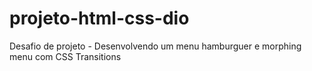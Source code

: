 # projeto-html-css-dio
 Desafio de projeto  - Desenvolvendo um menu hamburguer e morphing menu com CSS Transitions
